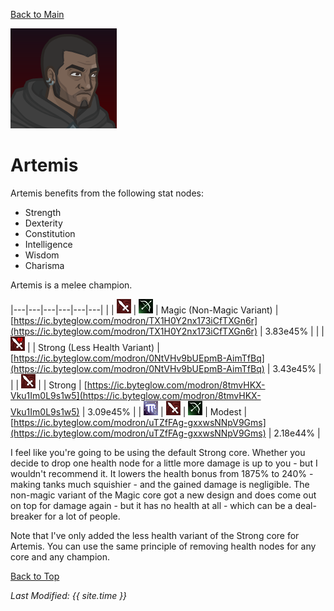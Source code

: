 [Back to Main](index.md)

![Profile Picture](images/portraits/Artemis.png)

# Artemis

Artemis benefits from the following stat nodes:
* Strength
* Dexterity
* Constitution
* Intelligence
* Wisdom
* Charisma

Artemis is a melee champion.

|---|---|---|---|---|---|
|   | ![Melee Icon](images/melee.png) | ![Ranged Icon](images/ranged.png) | Magic (Non-Magic Variant) | [https://ic.byteglow.com/modron/TX1H0Y2nx173iCfTXGn6r](https://ic.byteglow.com/modron/TX1H0Y2nx173iCfTXGn6r) | 3.83e45% |
|   | ![Melee Less Health Icon](images/melee_lhp.png) |   | Strong (Less Health Variant) | [https://ic.byteglow.com/modron/0NtVHv9bUEpmB-AimTfBq](https://ic.byteglow.com/modron/0NtVHv9bUEpmB-AimTfBq) | 3.43e45% |
|   | ![Melee Icon](images/melee.png) |   | Strong | [https://ic.byteglow.com/modron/8tmvHKX-Vku1Im0L9s1w5](https://ic.byteglow.com/modron/8tmvHKX-Vku1Im0L9s1w5) | 3.09e45% |
| ![Magic Icon](images/magic.png) | ![Melee Icon](images/melee.png) | ![Ranged Icon](images/ranged.png) | Modest | [https://ic.byteglow.com/modron/uTZfFAg-gxxwsNNpV9Gms](https://ic.byteglow.com/modron/uTZfFAg-gxxwsNNpV9Gms) | 2.18e44% |

I feel like you're going to be using the default Strong core. Whether you decide to drop one health node for a little more damage is up to you - but I wouldn't recommend it. It lowers the health bonus from 1875% to 240% - making tanks much squishier - and the gained damage is negligible. The non-magic variant of the Magic core got a new design and does come out on top for damage again - but it has no health at all - which can be a deal-breaker for a lot of people.

Note that I've only added the less health variant of the Strong core for Artemis. You can use the same principle of removing health nodes for any core and any champion.

[Back to Top](#top)

*Last Modified: {{ site.time }}*